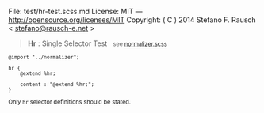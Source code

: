 File:      test/hr-test.scss.md
License:   MIT — http://opensource.org/licenses/MIT
Copyright: ( C ) 2014 Stefano F. Rausch < stefano@rausch-e.net >

> **Hr** : Single Selector Test  
> <small> see [normalizer.scss](../_normalizer.scss.md) </smalll>

    @import "../normalizer";

    hr {
        @extend %hr;

        content : "@extend %hr;";
    }

Only `hr` selector definitions should be stated.
